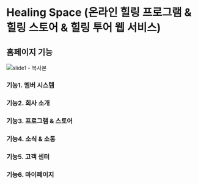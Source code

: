 # Healing Space (온라인 힐링 프로그램 & 힐링 스토어 & 힐링 투어 웹 서비스)

## 홈페이지 기능

![slide1 - 복사본](https://github.com/user-attachments/assets/6d38151c-0306-42d1-966e-633182bf681a)


### 기능1. 멤버 시스템
  
### 기능2. 회사 소개

### 기능3. 프로그램 & 스토어

### 기능4. 소식 & 소통

### 기능5. 고객 센터 

### 기능6. 마이페이지
